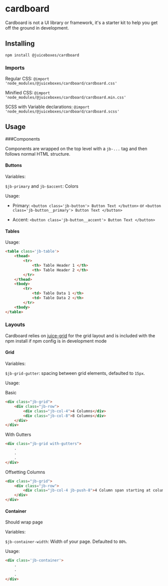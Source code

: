 # cardboard
Cardboard is not a UI library or framework, it's a starter kit to help you get off the ground in development.

## Installing
`npm install @juiceboxes/cardboard`

### Imports
Regular CSS: `@import 'node_modules/@juiceboxes/cardboard/cardboard.css'`

Minified CSS: `@import 'node_modules/@juiceboxes/cardboard/cardboard.min.css'`

SCSS with Variable declarations: `@import 'node_modules/@juiceboxes/cardboard/cardboard.scss'`

## Usage

###Components

Components are wrapped on the top level with a `jb-...` tag and then follows normal HTML structure.

#### Buttons

Variables:

`$jb-primary` and `jb-$accent`: Colors

Usage:

* Primary: `<button class='jb-button'> Button Text </button>` or `<button class='jb-button__primary'> Button Text </button>`

* Accent: ``<button class='jb-button__accent'> Button Text </button>``

#### Tables
Usage:
```html
<table class='jb-table'>
    <thead>
        <tr>
            <th> Table Header 1 </th>
            <th> Table Header 2 </th>
        </tr>
    </thead>
    <tbody>
        <tr>
            <td> Table Data 1 </th>
            <td> Table Data 2 </th>
        </tr>
    <tbody>
</table>
```

### Layouts
Cardboard relies on [juice-grid](https://github.com/juiceboxes/juice-grid) for the grid layout and is included with the npm install if npm config is in development mode

#### Grid

Variables:

`$jb-grid-gutter`: spacing between grid elements, defaulted to `15px`.

Usage:

Basic
``` html
<div class="jb-grid">
    <div class="jb-row">
        <div class="jb-col-4">4 Columns</div>
        <div class="jb-col-8">8 Columns</div>
    </div>
</div>
```

With Gutters
``` html
<div class="jb-grid with-gutters">
    .
    .
    .
</div>
```

Offsetting Columns
``` html
<div class="jb-grid">
    <div class="jb-row">
        <div class="jb-col-4 jb-push-8">4 Column span starting at column 9 (spans col 9, 10 ,11 ,12)</div>
    </div>
</div>
```

#### Container
Should wrap page

Variables:

`$jb-container-width`: Width of your page. Defaulted to `80%`.

Usage: 
```html
<div class='jb-container'>
    .
    .
    .
</div>
```

